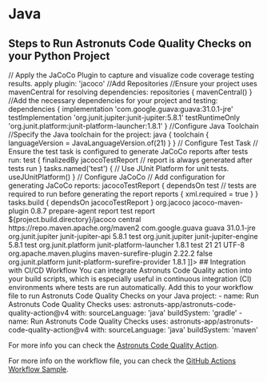 # Java

## Steps to Run Astronuts Code Quality Checks on your Python Project

<tabs>
    <tab id="gradle" title="gradle">
        <code-block lang="groovy">
// Apply the JaCoCo Plugin to capture and visualize code coverage testing results.
apply plugin: 'jacoco'
//Add Repositories
//Ensure your project uses mavenCentral for resolving dependencies:
repositories {
    mavenCentral()
}
//Add the necessary dependencies for your project and testing:
dependencies {
    implementation 'com.google.guava:guava:31.0.1-jre'
    testImplementation 'org.junit.jupiter:junit-jupiter:5.8.1'
    testRuntimeOnly 'org.junit.platform:junit-platform-launcher:1.8.1'
}
//Configure Java Toolchain
//Specify the Java toolchain for the project:
java {
    toolchain {
        languageVersion = JavaLanguageVersion.of(21)
    }
}
// Configure Test Task
// Ensure the test task is configured to generate JaCoCo reports after tests run:
test {
    finalizedBy jacocoTestReport // report is always generated after tests run
}
tasks.named('test') {
    // Use JUnit Platform for unit tests.
    useJUnitPlatform()
}
// Configure JaCoCo
// Add configuration for generating JaCoCo reports:
jacocoTestReport {
    dependsOn test // tests are required to run before generating the report
    reports {
        xml.required = true
    }
}
tasks.build {
    dependsOn jacocoTestReport
}
</code-block>
    </tab>
    <tab id="maven" title="maven">
        <code-block lang="xml">
<![CDATA[
<!-- Step-by-Step Guide to Configure JaCoCo in a Maven Project -->
<!-- 1. Add the JaCoCo Plugin -->
<!--To capture and visualize code coverage testing results, you need to include the JaCoCo plugin in your Maven `pom.xml`. -->
<plugin>
    <groupId>org.jacoco</groupId>
    <artifactId>jacoco-maven-plugin</artifactId>
    <version>0.8.7</version>
    <executions>
<!-- Prepare the JaCoCo agent before tests run -->
        <execution>
            <goals>
                <goal>prepare-agent</goal>
            </goals>
        </execution>
<!-- Generate JaCoCo report after tests run -->
        <execution>
            <id>report</id>
            <phase>test</phase>
            <goals>
                <goal>report</goal>
            </goals>
        </execution>
    </executions>
    <configuration>
        <outputDirectory>${project.build.directory}/jacoco</outputDirectory>
    </configuration>
</plugin>
<!-- 2. Add Repositories -->
<!-- Ensure your project uses Maven Central for resolving dependencies by adding the following repository configuration: -->
<repositories>
    <repository>
        <id>central</id>
        <url>https://repo.maven.apache.org/maven2</url>
    </repository>
</repositories>
<!--3. Add Necessary Dependencies -->
<!-- Include the necessary dependencies for your project and testing: -->
<dependencies>
<!-- Project dependency -->
    <dependency>
        <groupId>com.google.guava</groupId>
        <artifactId>guava</artifactId>
        <version>31.0.1-jre</version>
    </dependency>
<!-- JUnit 5 dependencies for testing -->
    <dependency>
        <groupId>org.junit.jupiter</groupId>
        <artifactId>junit-jupiter-api</artifactId>
        <version>5.8.1</version>
        <scope>test</scope>
    </dependency>
    <dependency>
        <groupId>org.junit.jupiter</groupId>
        <artifactId>junit-jupiter-engine</artifactId>
        <version>5.8.1</version>
        <scope>test</scope>
    </dependency>
    <dependency>
        <groupId>org.junit.platform</groupId>
        <artifactId>junit-platform-launcher</artifactId>
        <version>1.8.1</version>
        <scope>test</scope>
    </dependency>
</dependencies>
<!-- 4. Configure the Java Toolchain -->

<!-- Specify the Java toolchain for your project by setting the Java version in the `properties` section: -->
<properties>
    <maven.compiler.source>21</maven.compiler.source>
    <maven.compiler.target>21</maven.compiler.target>
    <project.build.sourceEncoding>UTF-8</project.build.sourceEncoding>
</properties>
<!--5. Configure the Test Task -->

<!--Ensure the `test` task is configured to generate JaCoCo reports after tests run by setting up the Surefire plugin:-->
<plugin>
    <groupId>org.apache.maven.plugins</groupId>
    <artifactId>maven-surefire-plugin</artifactId>
    <version>2.22.2</version>
    <configuration>
        <useSystemClassLoader>false</useSystemClassLoader>
    </configuration>
    <dependencies>
        <dependency>
            <groupId>org.junit.platform</groupId>
            <artifactId>junit-platform-surefire-provider</artifactId>
            <version>1.8.1</version>
        </dependency>
    </dependencies>
</plugin>
]]>
        </code-block>
    </tab>
</tabs>
## Integration with CI/CD Workflow
You can integrate Astronuts Code Quality action into your build scripts, which is especially useful in continuous integration (CI) environments where tests are run automatically.
Add this to your workflow file to run Astronuts Code Quality Checks on your Java project:
<tabs>
    <tab id="workflow-java" title="gradle">
        <code-block lang="yaml">
      - name: Run Astronuts Code Quality Checks
        uses: astronuts-app/astronuts-code-quality-action@v4
        with:
          sourceLanguage: 'java'
          buildSystem: 'gradle'
      </code-block>
    </tab>
    <tab id="workflow-maven" title="maven">
        <code-block lang="yaml">
      - name: Run Astronuts Code Quality Checks
        uses: astronuts-app/astronuts-code-quality-action@v4
        with:
          sourceLanguage: 'java'
          buildSystem: 'maven'
      </code-block>
    </tab>
</tabs>

For more info you can check
the [Astronuts Code Quality Action](https://github.com/marketplace/actions/astronuts-code-quality-action).

For more info on the workflow file, you can check
the [GitHub Actions Workflow Sample](https://github.com/astronuts-app/samples/blob/main/.github/workflows/build_java_sample.yml).
